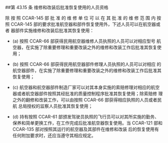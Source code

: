 ##第 43.15 条	维修和改装后批准恢复使用的人员资格

除 按 照  CCAR-145  部 批 准 的 维 修 单 位 可 以 在 其 批 准 的 维 修 范 围 内 按 照 CCAR-145 部的要求批准航空器和部件恢复使用外，下述人员可以在航空器或者 器部件实施维修和改装后批准其恢复使用：

- (a) 按照 CCAR-66  部获得民用航空器维修人员执照的人员可以对相应型号 航空器，在实施了除重要修理和重要改装之外的维修和改装工作后批准其恢复使 用；

- (b)  按照 CCAR-66  部获得民用航空器部件修理人员执照的人员可以对相应 的航空器部件，在实施了除重要修理和重要改装之外的维修和改装工作后批准其恢复使用；

- (c)  航空器和航空器部件制造厂家可以对其本身实施的索赔修理对相应的航空器或者航空器部件按照其经批准的质量控制程序批准其恢复使用；除索赔修 理之外的翻修和改装工作，可以由按照 CCAR-66 部获得相应执照的人员或者民航 总局授权的监察人员批准其恢复使用；

- (d)  持有按照 CCAR-61 部颁发驾驶员执照的飞行员可以对其所实施的勤务、 保养和简单更换工作，在工作完成后批准航空器恢复使用。当 CCAR-121 部和 CCAR-135 部对按照其运行的航空器及其部件在维修和改装 后的恢复使用有任何附加要求时，还应当遵守其相应规定。
